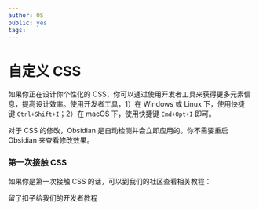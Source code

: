 ```yaml
---
author: OS
public: yes
tags: 
---
```

# 自定义 CSS

如果你正在设计你个性化的 CSS，你可以通过使用开发者工具来获得更多元素信息，提高设计效率。使用开发者工具，1）在 Windows 或 Linux 下，使用快捷键 `Ctrl+Shift+I`；2）在 macOS 下，使用快捷键 `Cmd+Opt+I` 即可。

对于 CSS 的修改，Obsidian 是自动检测并会立即应用的。你不需要重启 Obsidian 来查看修改效果。

### 第一次接触 CSS

如果你是第一次接触 CSS 的话，可以到我们的社区查看相关教程：

留了扣子给我们的开发者教程